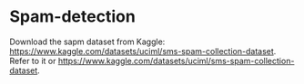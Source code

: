 # Spam-detection
Download the sapm dataset from Kaggle: https://www.kaggle.com/datasets/uciml/sms-spam-collection-dataset.  
Refer to it or https://www.kaggle.com/datasets/uciml/sms-spam-collection-dataset.
